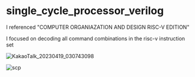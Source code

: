 # single_cycle_processor_verilog





I referenced "COMPUTER ORGANIAZATION AND DESIGN RISC-V EDITION"

I focused on decoding all command combinations in the risc-v instruction set



![KakaoTalk_20230419_030743098](https://user-images.githubusercontent.com/76850241/232865800-d0427df3-c478-4a5d-b2fb-5e898b0c45cc.png)



![scp](https://user-images.githubusercontent.com/76850241/232861041-722df8a0-64ed-431e-aafd-448332b5bc41.png)


